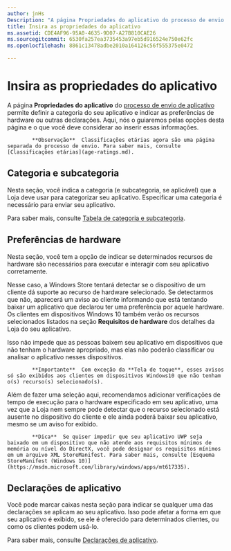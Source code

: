 ```yaml
---
author: jnHs
Description: "A página Propriedades do aplicativo do processo de envio de aplicativo permite definir a categoria do seu aplicativo e indicar as preferências de hardware ou outras declarações."
title: Insira as propriedades do aplicativo
ms.assetid: CDE4AF96-95A0-4635-9D07-A27B810CAE26
ms.sourcegitcommit: 6530fa257ea3735453a97eb5d916524e750e62fc
ms.openlocfilehash: 8861c13478adbe2010a164126c56f555375e0472

---
```


# Insira as propriedades do aplicativo

A página **Propriedades do aplicativo** do [processo de envio de aplicativo](app-submissions.md) permite definir a categoria do seu aplicativo e indicar as preferências de hardware ou outras declarações. Aqui, nós o guiaremos pelas opções desta página e o que você deve considerar ao inserir essas informações.

> 
            **Observação**  Classificações etárias agora são uma página separada do processo de envio. Para saber mais, consulte [Classificações etárias](age-ratings.md).

## Categoria e subcategoria

Nesta seção, você indica a categoria (e subcategoria, se aplicável) que a Loja deve usar para categorizar seu aplicativo. Especificar uma categoria é necessário para enviar seu aplicativo.

Para saber mais, consulte [Tabela de categoria e subcategoria](category-and-subcategory-table.md).

## Preferências de hardware


Nesta seção, você tem a opção de indicar se determinados recursos de hardware são necessários para executar e interagir com seu aplicativo corretamente.

Nesse caso, a Windows Store tentará detectar se o dispositivo de um cliente dá suporte ao recurso de hardware selecionado. Se detectarmos que não, aparecerá um aviso ao cliente informando que está tentando baixar um aplicativo que declarou ter uma preferência por aquele hardware. Os clientes em dispositivos Windows 10 também verão os recursos selecionados listados na seção **Requisitos de hardware** dos detalhes da Loja do seu aplicativo.

Isso não impede que as pessoas baixem seu aplicativo em dispositivos que não tenham o hardware apropriado, mas elas não poderão classificar ou analisar o aplicativo nesses dispositivos.

> 
            **Importante**  Com exceção da **Tela de toque**, esses avisos só são exibidos aos clientes em dispositivos Windows10 que não tenham o(s) recurso(s) selecionado(s).

Além de fazer uma seleção aqui, recomendamos adicionar verificações de tempo de execução para o hardware especificado em seu aplicativo, uma vez que a Loja nem sempre pode detectar que o recurso selecionado está ausente no dispositivo do cliente e ele ainda poderá baixar seu aplicativo, mesmo se um aviso for exibido.

> 
            **Dica**  Se quiser impedir que seu aplicativo UWP seja baixado em um dispositivo que não atende aos requisitos mínimos de memória ou nível do DirectX, você pode designar os requisitos mínimos em um arquivo XML StoreManifest. Para saber mais, consulte [Esquema StoreManifest (Windows 10)](https://msdn.microsoft.com/library/windows/apps/mt617335).

## Declarações de aplicativo


Você pode marcar caixas nesta seção para indicar se qualquer uma das declarações se aplicam ao seu aplicativo. Isso pode afetar a forma em que seu aplicativo é exibido, se ele é oferecido para determinados clientes, ou como os clientes podem usá-lo.

Para saber mais, consulte [Declarações de aplicativo](app-declarations.md).



<!--HONumber=Jun16_HO4-->


